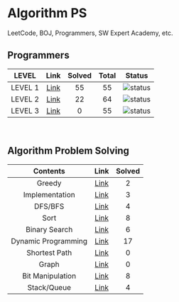 # Algorithm PS

LeetCode, BOJ, Programmers, SW Expert Academy, etc.

## Programmers

| LEVEL                          | Link    | Solved | Total |  Status             |
| :--------------------------: | :-----------:  | :---------:  | :------: |:---------------:|
| LEVEL 1 |  [Link](./programmers/level1/README.md) | 55 | 55 | ![status][Done] |
| LEVEL 2 |  [Link](./programmers/level2/README.md) | 22 | 64 | ![status][Doing] |
| LEVEL 3 |  [Link](./programmers/level3/README.md) | 0 | 55 | ![status][Doing] |

</br>


## Algorithm Problem Solving

| Contents                          | Link    | Solved |
| :--------------------------: | :-----------:  | :---------:  |
| Greedy |  [Link](./Greedy/README.md) | 2 |
| Implementation |  [Link](./Implementation/README.md) | 3 |
| DFS/BFS |  [Link](./DFS-BFS/README.md) | 4 |
| Sort |  [Link](./Sort/README.md) | 8 |
| Binary Search |  [Link](./Binary-Search/README.md) | 6 |
| Dynamic Programming |  [Link](./Dynamic-Programming/README.md) | 17 |
| Shortest Path |  [Link](./Shortest-Path/README.md) | 0 |
| Graph |  [Link](./Graph/README.md) | 0 |
| Bit Manipulation |  [Link](./Bit-Manipulation/README.md) | 8 |
| Stack/Queue |  [Link](./Stack-Queue/README.md) | 4 |

<br>

[DOING]: https://img.shields.io/badge/-DOING-31AE0F
[DONE]: https://img.shields.io/badge/-DONE-0885CC
